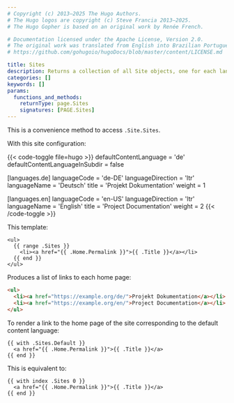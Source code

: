 ```yaml
---
# Copyright (c) 2013–2025 The Hugo Authors.
# The Hugo logos are copyright (c) Steve Francia 2013–2025.
# The Hugo Gopher is based on an original work by Renée French.

# Documentation licensed under the Apache License, Version 2.0.
# The original work was translated from English into Brazilian Portuguese.
# https://github.com/gohugoio/hugoDocs/blob/master/content/LICENSE.md

title: Sites
description: Returns a collection of all Site objects, one for each language, ordered by language weight.
categories: []
keywords: []
params:
  functions_and_methods:
    returnType: page.Sites
    signatures: [PAGE.Sites]
---
```


This is a convenience method to access `.Site.Sites`.

With this site configuration:

{{< code-toggle file=hugo >}}
defaultContentLanguage = 'de'
defaultContentLanguageInSubdir = false

[languages.de]
languageCode = 'de-DE'
languageDirection = 'ltr'
languageName = 'Deutsch'
title = 'Projekt Dokumentation'
weight = 1

[languages.en]
languageCode = 'en-US'
languageDirection = 'ltr'
languageName = 'English'
title = 'Project Documentation'
weight = 2
{{< /code-toggle >}}

This template:

```go-html-template
<ul>
  {{ range .Sites }}
    <li><a href="{{ .Home.Permalink }}">{{ .Title }}</a></li>
  {{ end }}
</ul>
```

Produces a list of links to each home page:

```html
<ul>
  <li><a href="https://example.org/de/">Projekt Dokumentation</a></li>
  <li><a href="https://example.org/en/">Project Documentation</a></li>
</ul>
```

To render a link to the home page of the site corresponding to the default content language:

```go-html-template
{{ with .Sites.Default }}
  <a href="{{ .Home.Permalink }}">{{ .Title }}</a>
{{ end }}
```

This is equivalent to:

```go-html-template
{{ with index .Sites 0 }}
  <a href="{{ .Home.Permalink }}">{{ .Title }}</a>
{{ end }}
```

